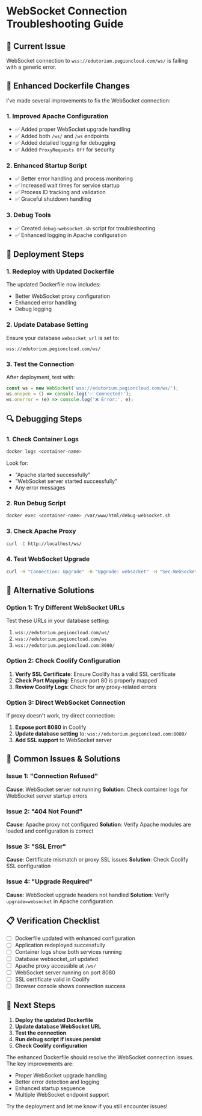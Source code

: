 # WebSocket Connection Troubleshooting Guide

## 🚨 Current Issue
WebSocket connection to `wss://edutorium.pegioncloud.com/ws/` is failing with a generic error.

## 🔧 Enhanced Dockerfile Changes

I've made several improvements to fix the WebSocket connection:

### 1. **Improved Apache Configuration**
- ✅ Added proper WebSocket upgrade handling
- ✅ Added both `/ws/` and `/ws` endpoints
- ✅ Added detailed logging for debugging
- ✅ Added `ProxyRequests Off` for security

### 2. **Enhanced Startup Script**
- ✅ Better error handling and process monitoring
- ✅ Increased wait times for service startup
- ✅ Process ID tracking and validation
- ✅ Graceful shutdown handling

### 3. **Debug Tools**
- ✅ Created `debug-websocket.sh` script for troubleshooting
- ✅ Enhanced logging in Apache configuration

## 🚀 Deployment Steps

### 1. **Redeploy with Updated Dockerfile**
The updated Dockerfile now includes:
- Better WebSocket proxy configuration
- Enhanced error handling
- Debug logging

### 2. **Update Database Setting**
Ensure your database `websocket_url` is set to:
```
wss://edutorium.pegioncloud.com/ws/
```

### 3. **Test the Connection**
After deployment, test with:
```javascript
const ws = new WebSocket('wss://edutorium.pegioncloud.com/ws/');
ws.onopen = () => console.log('✅ Connected!');
ws.onerror = (e) => console.log('❌ Error:', e);
```

## 🔍 Debugging Steps

### 1. **Check Container Logs**
```bash
docker logs <container-name>
```
Look for:
- "Apache started successfully"
- "WebSocket server started successfully"
- Any error messages

### 2. **Run Debug Script**
```bash
docker exec <container-name> /var/www/html/debug-websocket.sh
```

### 3. **Check Apache Proxy**
```bash
curl -I http://localhost/ws/
```

### 4. **Test WebSocket Upgrade**
```bash
curl -H "Connection: Upgrade" -H "Upgrade: websocket" -H "Sec-WebSocket-Key: test" -H "Sec-WebSocket-Version: 13" http://localhost/ws/
```

## 🎯 Alternative Solutions

### Option 1: Try Different WebSocket URLs
Test these URLs in your database setting:
1. `wss://edutorium.pegioncloud.com/ws/`
2. `wss://edutorium.pegioncloud.com/ws`
3. `wss://edutorium.pegioncloud.com:8080/`

### Option 2: Check Coolify Configuration
1. **Verify SSL Certificate**: Ensure Coolify has a valid SSL certificate
2. **Check Port Mapping**: Ensure port 80 is properly mapped
3. **Review Coolify Logs**: Check for any proxy-related errors

### Option 3: Direct WebSocket Connection
If proxy doesn't work, try direct connection:
1. **Expose port 8080** in Coolify
2. **Update database setting** to: `wss://edutorium.pegioncloud.com:8080/`
3. **Add SSL support** to WebSocket server

## 🔧 Common Issues & Solutions

### Issue 1: "Connection Refused"
**Cause**: WebSocket server not running
**Solution**: Check container logs for WebSocket server startup errors

### Issue 2: "404 Not Found"
**Cause**: Apache proxy not configured
**Solution**: Verify Apache modules are loaded and configuration is correct

### Issue 3: "SSL Error"
**Cause**: Certificate mismatch or proxy SSL issues
**Solution**: Check Coolify SSL configuration

### Issue 4: "Upgrade Required"
**Cause**: WebSocket upgrade headers not handled
**Solution**: Verify `upgrade=websocket` in Apache configuration

## 📋 Verification Checklist

- [ ] Dockerfile updated with enhanced configuration
- [ ] Application redeployed successfully
- [ ] Container logs show both services running
- [ ] Database websocket_url updated
- [ ] Apache proxy accessible at `/ws/`
- [ ] WebSocket server running on port 8080
- [ ] SSL certificate valid in Coolify
- [ ] Browser console shows connection success

## 🚀 Next Steps

1. **Deploy the updated Dockerfile**
2. **Update database WebSocket URL**
3. **Test the connection**
4. **Run debug script if issues persist**
5. **Check Coolify configuration**

The enhanced Dockerfile should resolve the WebSocket connection issues. The key improvements are:
- Proper WebSocket upgrade handling
- Better error detection and logging
- Enhanced startup sequence
- Multiple WebSocket endpoint support

Try the deployment and let me know if you still encounter issues!
